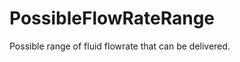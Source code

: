 PossibleFlowRateRange
=====================

Possible range of fluid flowrate that can be delivered.

